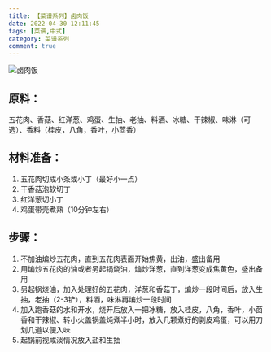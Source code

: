 ```yaml
---
title: 【菜谱系列】卤肉饭
date: 2022-04-30 12:11:45
tags: [菜谱,中式]
category: 菜谱系列
comment: true
---
```


![卤肉饭](https://cdn.jsdelivr.net/gh/liuSheng0/image-hosting@main/blog-image/微信图片_20220430122902.2qjrtji8oka0.webp)

## 原料：

五花肉、香菇、红洋葱、鸡蛋、生抽、老抽、料酒、冰糖、干辣椒、味淋（可选）、香料（桂皮，八角，香叶，小茴香）

## 材料准备：

1. 五花肉切成小条或小丁（最好小一点）
2. 干香菇泡软切丁
3. 红洋葱切小丁
4. 鸡蛋带壳煮熟（10分钟左右）

## 步骤：

1. 不加油煸炒五花肉，直到五花肉表面开始焦黄，出油，盛出备用
2. 用煸炒五花肉的油或者另起锅烧油，煸炒洋葱，直到洋葱变成焦黄色，盛出备用
3. 另起锅烧油，加入处理好的五花肉，洋葱和香菇丁，煸炒一段时间后，放入生抽，老抽（2-3铲），料酒，味淋再煸炒一段时间
4. 加入跑香菇的水和开水，烧开后放入一把冰糖，放入桂皮，八角，香叶，小茴香和干辣椒、转小火盖锅盖炖煮半小时，放入几颗煮好的剥皮鸡蛋，可以用刀划几道以便入味
5. 起锅前视咸淡情况放入盐和生抽

